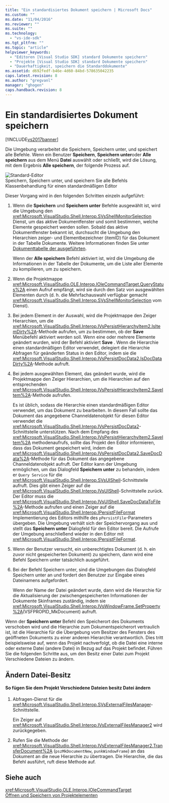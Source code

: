 ```yaml
---
title: "Ein standardisiertes Dokument speichern | Microsoft Docs"
ms.custom: ""
ms.date: "11/04/2016"
ms.reviewer: ""
ms.suite: ""
ms.technology: 
  - "vs-ide-sdk"
ms.tgt_pltfrm: ""
ms.topic: "article"
helpviewer_keywords: 
  - "Editoren [Visual Studio SDK] standard Dokumente speichern"
  - "Projekte [Visual Studio SDK] standard Dokumente speichern"
  - "Dauerhaftigkeit, speichern die Standarddokumente"
ms.assetid: d692fedf-b46e-4d60-84bd-578635042235
caps.latest.revision: 8
ms.author: "gregvanl"
manager: "ghogen"
caps.handback.revision: 8
---
```

# Ein standardisiertes Dokument speichern
[!INCLUDE[vs2017banner](../../code-quality/includes/vs2017banner.md)]

Die Umgebung verarbeitet die Speichern, Speichern unter, und speichert alle Befehle.  Wenn ein Benutzer **Speichern**, **Speichern unter**oder **Alle speichern** aus dem Menü **Datei** auswählt oder schließt, wird die Lösung, mit dem Ergebnis **Alle speichern**, der folgende Prozess auf.  
  
 ![Standard&#45;Editor](~/extensibility/internals/media/public.gif "Public")  
Speichern, Speichern unter, und speichern Sie alle Befehls Klassenbehandlung für einen standardmäßigen Editor  
  
 Dieser Vorgang wird in den folgenden Schritten einzeln aufgeführt:  
  
1.  Wenn die **Speichern** und **Speichern unter** Befehle ausgewählt ist, wird die Umgebung den <xref:Microsoft.VisualStudio.Shell.Interop.SVsShellMonitorSelection> Dienst, um das aktive Dokumentfenster und somit bestimmen, welche Elemente gespeichert werden sollen.  Sobald das aktive Dokumentfenster bekannt ist, durchsucht die Umgebung den Hierarchien zeiger\- und Elementbezeichner \(itemID\) für das Dokument in der Tabelle Dokumente.  Weitere Informationen finden Sie unter [Dokumenttabelle der ausgeführten](../../extensibility/internals/running-document-table.md).  
  
     Wenn der **Alle speichern** Befehl aktiviert ist, wird die Umgebung die Informationen in der Tabelle der Dokumente, um die Liste aller Elemente zu kompilieren, um zu speichern.  
  
2.  Wenn die Projektmappe <xref:Microsoft.VisualStudio.OLE.Interop.IOleCommandTarget.QueryStatus%2A> einen Aufruf empfängt, wird sie durch den Satz von ausgewählten Elementen durch \(d. h. die Mehrfachauswahl verfügbar gemacht <xref:Microsoft.VisualStudio.Shell.Interop.SVsShellMonitorSelection> vom Dienst\).  
  
3.  Bei jedem Element in der Auswahl, wird die Projektmappe den Zeiger Hierarchien, um die <xref:Microsoft.VisualStudio.Shell.Interop.IVsPersistHierarchyItem2.IsItemDirty%2A>\-Methode aufrufen, um zu bestimmen, ob der **Save** Menübefehl aktiviert werden soll.  Wenn eine oder mehrere Elemente geändert wurden, wird der Befehl aktiviert **Save** .  Wenn die Hierarchie einen standardmäßigen Editor verwendet, delegiert die Hierarchie Abfragen für geänderten Status in den Editor, indem sie die <xref:Microsoft.VisualStudio.Shell.Interop.IVsPersistDocData2.IsDocDataDirty%2A>\-Methode aufruft.  
  
4.  Bei jedem ausgewählten Element, das geändert wurde, wird die Projektmappe den Zeiger Hierarchien, um die Hierarchien auf den entsprechenden <xref:Microsoft.VisualStudio.Shell.Interop.IVsPersistHierarchyItem2.SaveItem%2A>\-Methode aufrufen.  
  
     Es ist üblich, sodass die Hierarchie einen standardmäßigen Editor verwendet, um das Dokument zu bearbeiten.  In diesem Fall sollte das Dokument das angegebene Channeldatenobjekt für diesen Editor verwendet die <xref:Microsoft.VisualStudio.Shell.Interop.IVsPersistDocData2>\-Schnittstelle unterstützen.  Nach dem Empfang des <xref:Microsoft.VisualStudio.Shell.Interop.IVsPersistHierarchyItem2.SaveItem%2A> methodenaufrufs, sollte das Projekt den Editor informieren, dass das Dokument gespeichert wird, indem die <xref:Microsoft.VisualStudio.Shell.Interop.IVsPersistDocData2.SaveDocData%2A>\-Methode für das Dokument das angegebene Channeldatenobjekt aufruft.  Der Editor kann der Umgebung ermöglichen, um das Dialogfeld **Speichern unter** zu behandeln, indem er `Query Service` für die <xref:Microsoft.VisualStudio.Shell.Interop.SVsUIShell>\-Schnittstelle aufruft.  Dies gibt einen Zeiger auf die <xref:Microsoft.VisualStudio.Shell.Interop.IVsUIShell>\-Schnittstelle zurück.  Der Editor muss die <xref:Microsoft.VisualStudio.Shell.Interop.IVsUIShell.SaveDocDataToFile%2A>\-Methode aufrufen und einen Zeiger auf die <xref:Microsoft.VisualStudio.Shell.Interop.IPersistFileFormat> Implementierung des Editors mithilfe des `pPersistFile`\-Parameters übergeben.  Die Umgebung verhält sich der Speichervorgang aus und stellt das **Speichern unter** Dialogfeld für den Editor bereit.  Die Aufrufe der Umgebung anschließend wieder in den Editor mit <xref:Microsoft.VisualStudio.Shell.Interop.IPersistFileFormat>.  
  
5.  Wenn der Benutzer versucht, ein unberechtigtes Dokument \(d. h. ein zuvor nicht gespeicherten Dokument\) zu speichern, dann wird eine Befehl Speichern unter tatsächlich ausgeführt.  
  
6.  Bei der Befehl Speichern unter, sind die Umgebungen das Dialogfeld Speichern unter an und fordert den Benutzer zur Eingabe eines Dateinamens aufgefordert.  
  
     Wenn der Name der Datei geändert wurde, dann wird die Hierarchie für die Aktualisierung der zwischengespeicherten Informationen der Dokumente Skinframes zuständig, indem sie <xref:Microsoft.VisualStudio.Shell.Interop.IVsWindowFrame.SetProperty%2A>\(VSFPROPID\_MkDocument\) aufruft.  
  
 Wenn der **Speichern unter** Befehl den Speicherort des Dokuments verschoben wird und die Hierarchie zum Dokumentspeicherort vertraulich ist, ist die Hierarchie für die Übergebung vom Besitzer des Fensters des geöffneten Dokuments zu einer anderen Hierarchie verantwortlich.  Dies tritt beispielsweise auf, wenn das Projekt nachverfolgt, ob die Datei eine interne oder externe Datei \(andere Datei\) in Bezug auf das Projekt befindet.  Führen Sie die folgenden Schritte aus, um den Besitz einer Datei zum Projekt Verschiedene Dateien zu ändern.  
  
## Ändern Datei\-Besitz  
  
#### So fügen Sie dem Projekt Verschiedene Dateien besitz Datei ändern  
  
1.  Abfragen\-Dienst für die <xref:Microsoft.VisualStudio.Shell.Interop.SVsExternalFilesManager>\-Schnittstelle.  
  
     Ein Zeiger auf <xref:Microsoft.VisualStudio.Shell.Interop.IVsExternalFilesManager2> wird zurückgegeben.  
  
2.  Rufen Sie die Methode der <xref:Microsoft.VisualStudio.Shell.Interop.IVsExternalFilesManager2.TransferDocument%2A> \(`pszMkDocumentNew`, `punkWindowFrame`\) an das Dokument an die neue Hierarchie zu übertragen.  Die Hierarchie, die das Befehl ausführt, ruft diese Methode auf.  
  
## Siehe auch  
 <xref:Microsoft.VisualStudio.OLE.Interop.IOleCommandTarget>   
 [Öffnen und Speichern von Projektelementen](../../extensibility/internals/opening-and-saving-project-items.md)